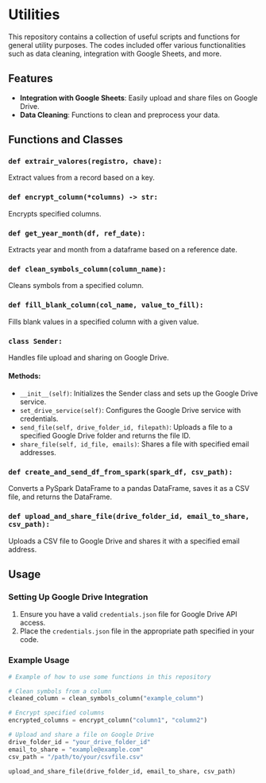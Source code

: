 # Utilities

This repository contains a collection of useful scripts and functions for general utility purposes. The codes included offer various functionalities such as data cleaning, integration with Google Sheets, and more.

## Features
- **Integration with Google Sheets**: Easily upload and share files on Google Drive.
- **Data Cleaning**: Functions to clean and preprocess your data.

## Functions and Classes

### `def extrair_valores(registro, chave):`
Extract values from a record based on a key.

### `def encrypt_column(*columns) -> str:`
Encrypts specified columns.

### `def get_year_month(df, ref_date):`
Extracts year and month from a dataframe based on a reference date.

### `def clean_symbols_column(column_name):`
Cleans symbols from a specified column.

### `def fill_blank_column(col_name, value_to_fill):`
Fills blank values in a specified column with a given value.

### `class Sender:`
Handles file upload and sharing on Google Drive.

#### Methods:
- `__init__(self)`: Initializes the Sender class and sets up the Google Drive service.
- `set_drive_service(self)`: Configures the Google Drive service with credentials.
- `send_file(self, drive_folder_id, filepath)`: Uploads a file to a specified Google Drive folder and returns the file ID.
- `share_file(self, id_file, emails)`: Shares a file with specified email addresses.

### `def create_and_send_df_from_spark(spark_df, csv_path):`
Converts a PySpark DataFrame to a pandas DataFrame, saves it as a CSV file, and returns the DataFrame.

### `def upload_and_share_file(drive_folder_id, email_to_share, csv_path):`
Uploads a CSV file to Google Drive and shares it with a specified email address.

## Usage

### Setting Up Google Drive Integration
1. Ensure you have a valid `credentials.json` file for Google Drive API access.
2. Place the `credentials.json` file in the appropriate path specified in your code.

### Example Usage

```python
# Example of how to use some functions in this repository

# Clean symbols from a column
cleaned_column = clean_symbols_column("example_column")

# Encrypt specified columns
encrypted_columns = encrypt_column("column1", "column2")

# Upload and share a file on Google Drive
drive_folder_id = "your_drive_folder_id"
email_to_share = "example@example.com"
csv_path = "/path/to/your/csvfile.csv"

upload_and_share_file(drive_folder_id, email_to_share, csv_path)
